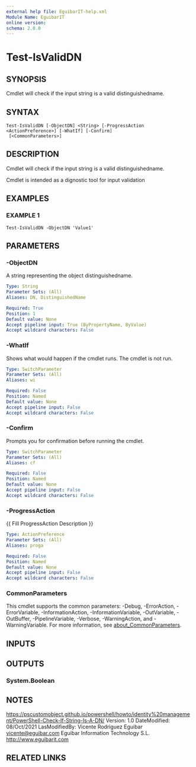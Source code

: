 ```yaml
---
external help file: EguibarIT-help.xml
Module Name: EguibarIT
online version:
schema: 2.0.0
---
```


# Test-IsValidDN

## SYNOPSIS
Cmdlet will check if the input string is a valid distinguishedname.

## SYNTAX

```
Test-IsValidDN [-ObjectDN] <String> [-ProgressAction <ActionPreference>] [-WhatIf] [-Confirm]
 [<CommonParameters>]
```

## DESCRIPTION
Cmdlet will check if the input string is a valid distinguishedname.

Cmdlet is intended as a dignostic tool for input validation

## EXAMPLES

### EXAMPLE 1
```
Test-IsValidDN -ObjectDN 'Value1'
```

## PARAMETERS

### -ObjectDN
A string representing the object distinguishedname.

```yaml
Type: String
Parameter Sets: (All)
Aliases: DN, DistinguishedName

Required: True
Position: 1
Default value: None
Accept pipeline input: True (ByPropertyName, ByValue)
Accept wildcard characters: False
```

### -WhatIf
Shows what would happen if the cmdlet runs.
The cmdlet is not run.

```yaml
Type: SwitchParameter
Parameter Sets: (All)
Aliases: wi

Required: False
Position: Named
Default value: None
Accept pipeline input: False
Accept wildcard characters: False
```

### -Confirm
Prompts you for confirmation before running the cmdlet.

```yaml
Type: SwitchParameter
Parameter Sets: (All)
Aliases: cf

Required: False
Position: Named
Default value: None
Accept pipeline input: False
Accept wildcard characters: False
```

### -ProgressAction
{{ Fill ProgressAction Description }}

```yaml
Type: ActionPreference
Parameter Sets: (All)
Aliases: proga

Required: False
Position: Named
Default value: None
Accept pipeline input: False
Accept wildcard characters: False
```

### CommonParameters
This cmdlet supports the common parameters: -Debug, -ErrorAction, -ErrorVariable, -InformationAction, -InformationVariable, -OutVariable, -OutBuffer, -PipelineVariable, -Verbose, -WarningAction, and -WarningVariable. For more information, see [about_CommonParameters](http://go.microsoft.com/fwlink/?LinkID=113216).

## INPUTS

## OUTPUTS

### System.Boolean
## NOTES
https://pscustomobject.github.io/powershell/howto/identity%20management/PowerShell-Check-If-String-Is-A-DN/
Version:         1.0
DateModified:    08/Oct/2021
LasModifiedBy:   Vicente Rodriguez Eguibar
    vicente@eguibar.com
    Eguibar Information Technology S.L.
    http://www.eguibarit.com

## RELATED LINKS
